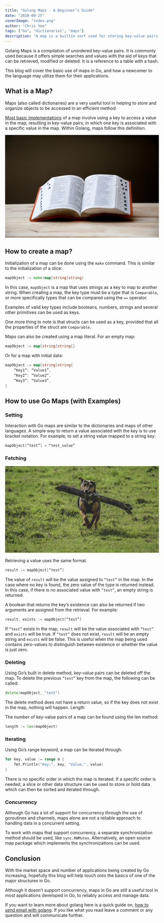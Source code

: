 ```yaml
---
title: "Golang Maps - A Beginner’s Guide"
date: "2020-09-25"
coverImage: "index.png"
author: "Chris Yee"
tags: ["Go", "dictionaries", "maps"]
description: "A map is a builtin sort used for storing key-value pairs. Find out more in this article on how Golang maps work and why to use them."
---
```


Golang Maps is a compilation of unordered key-value pairs. It is commonly used because it offers simple searches and values with the aid of keys that can be retrieved, modified or deleted. It is a reference to a table with a hash.

This blog will cover the basic use of maps in Go, and how a newcomer to the language may utilize them for their applications.

## What is a Map?

Maps (also called dictionaries) are a very useful tool in helping to store and organize objects to be accessed in an efficient method. 

[Most basic implementations](https://www.loginradius.com/blog/async/environment-variables-in-golang/) of a map involve using a key to access a value in the map, resulting in key-value pairs, in which one key is associated with a specific value in the map. Within Golang, maps follow this definition.

![Dictionary](dictionary.jpg)

## How to create a map?

Initialization of a map can be done using the `make` command. This is similar to the initialization of a slice:

```Go
mapObject := make(map[string]string)
```

In this case, `mapObject` is a map that uses strings as a key to map to another string. When creating a map, the key type must be a type that is `Comparable`, or more specifically types that can be compared using the `==` operator.

Examples of valid key types include booleans, numbers, strings and several other primitives can be used as keys. 

One more thing to note is that structs can be used as a key, provided that all the properties of the struct are `Comparable`.

Maps can also be created using a map literal. For an empty map:

```Go
mapObject := map[string]string{}
```

Or for a map with initial data:

```Go
mapObject := map[string]string{
	“Key1”: “Value1”,
	“Key2”: “Value2”,
	“Key3”: “Value3”,
}
```

## How to use Go Maps (with Examples)

### Setting

Interaction with Go maps are similar to the dictionaries and maps of other languages. A simple way to return a value associated with the key is to use bracket notation. For example, to set a string value mapped to a string key:

```Go
mapObject[“test”] = “test_value”
```

### Fetching

![Fetching](fetching.jpg)

Retrieving a value uses the same format.

```Go
result := mapObject[“test”]
```

The value of `result` will be the value assigned to `“test”` in the map. In the case where no key is found, the zero value of the type is returned instead. In this case, if there is no associated value with `“test”`, an empty string is returned.

A boolean that returns the key’s existence can also be returned if two arguments are assigned from the retrieval. For example:

```Go
result, exists := mapObject[“test”]
```

If `“test”` exists in the map, `result` will be the value associated with `“test”` and `exists` will be true. If `“test”` does not exist, `result` will be an empty string and `exists` will be false. This is useful when the map being used contains zero-values to distinguish between existence or whether the value is just zero.

### Deleting

Using Go’s built in delete method, key-value pairs can be deleted off the map. To delete the previous `“test”` key from the map, the following can be called:

```Go
delete(mapObject, "test")
```

The delete method does not have a return value, so if the key does not exist in the map, nothing will happen.
Length

The number of key-value pairs of a map can be found using the len method:

```Go
length := len(mapObject)
```

### Iterating

Using Go’s range keyword, a map can be iterated through.

```Go
for key, value := range m {
    fmt.Println("Key:", key, "Value:", value)
}
```

There is no specific order in which the map is iterated. If a specific order is needed, a slice or other data structure can be used to store or hold data which can then be sorted and iterated through.

### Concurrency

Although Go has a lot of support for concurrency through the use of goroutines and channels, maps alone are not a reliable approach to handling data in a concurrent setting. 

To work with maps that support concurrency, a separate synchronization method should be used, like `sync.RWMutex`. Alternatively, an open source map package which implements the synchronizations can be used.

## Conclusion

With the market space and number of applications being created by Go increasing, hopefully this blog will help touch onto the basics of one of the major structures in Go.

Although it doesn’t support concurrency, maps in Go are still a useful tool in most applications developed in Go, to reliably access and manage data.

If you want to learn more about golang here is a quick guide on, [how to send email with golang](https://www.loginradius.com/blog/async/sending-emails-with-golang/). If you like what you read leave a comment or any question and will communicate further. 
